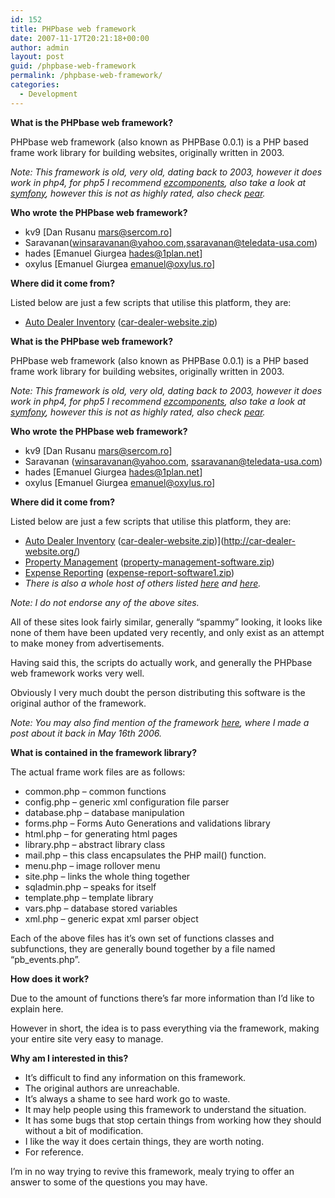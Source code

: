 ```yaml
---
id: 152
title: PHPbase web framework
date: 2007-11-17T20:21:18+00:00
author: admin
layout: post
guid: /phpbase-web-framework
permalink: /phpbase-web-framework/
categories:
  - Development
---
```

<p class="lead">
  <strong>What is the PHPbase web framework?</strong>
</p>

PHPbase web framework (also known as PHPBase 0.0.1) is a PHP based frame work library for building websites, originally written in 2003.

_Note: This framework is old, very old, dating back to 2003, however it does work in php4, for php5 I recommend [ezcomponents](http://ez.no/ezcomponents), also take a look at [symfony](http://www.symfony-project.org/), however this is not as highly rated, also check [pear](http://pear.php.net/)._

<!--more-->

**Who wrote** **the PHPbase web framework?**

  * kv9 [Dan Rusanu <mars@sercom.ro>]
  * Saravanan(winsaravanan@yahoo.com,ssaravanan@teledata-usa.com)
  * hades [Emanuel Giurgea <hades@1plan.net>]
  * oxylus [Emanuel Giurgea <emanuel@oxylus.ro>]

**Where did it come from?**

Listed below are just a few scripts that utilise this platform, they are:

  * [Auto Dealer Inventory](http://car-dealer-website.org/) ([car-dealer-website.zip](http://car-dealer-website.org/car-dealer-website.zip))

<p class="lead">
  <strong>What is the PHPbase web framework?</strong>
</p>

PHPbase web framework (also known as PHPBase 0.0.1) is a PHP based frame work library for building websites, originally written in 2003.

_Note: This framework is old, very old, dating back to 2003, however it does work in php4, for php5 I recommend [ezcomponents](http://ez.no/ezcomponents), also take a look at [symfony](http://www.symfony-project.org/), however this is not as highly rated, also check [pear](http://pear.php.net/)._

<!--more-->

**Who wrote** **the PHPbase web framework?**

  * kv9 [Dan Rusanu <mars@sercom.ro>]
  * Saravanan (winsaravanan@yahoo.com, ssaravanan@teledata-usa.com)
  * hades [Emanuel Giurgea <hades@1plan.net>]
  * oxylus [Emanuel Giurgea <emanuel@oxylus.ro>]

**Where did it come from?**

Listed below are just a few scripts that utilise this platform, they are:

  * [Auto Dealer Inventory](http://car-dealer-website.org/) ([car-dealer-website.zip](http://car-dealer-website.org/car-dealer-website.zip))](http://car-dealer-website.org/) 
  * [Property Management](http://propertymanagement-software.org/) ([property-management-software.zip](http://propertymanagement-software.org/property-management-software.zip))
  * [Expense Reporting](http://expense-report-software.org/) ([expense-report-software1.zip](http://expense-report-software.org/expense-report-software1.zip))
  * _There is also a whole host of others listed [here](http://freshmeat.net/~mvander/) and [here](http://freshmeat.net/~webapp/)._

_Note: I do not endorse any of the above sites._

All of these sites look fairly similar, generally &#8220;spammy&#8221; looking, it looks like none of them have been updated very recently, and only exist as an attempt to make money from advertisements.

Having said this, the scripts do actually work, and generally the PHPbase web framework works very well.

Obviously I very much doubt the person distributing this software is the original author of the framework.

_Note: You may also find mention of the framework [here](http://freshmeat.net/projects/networkmanagement/#comment-39887), where I made a post about it back in May 16th 2006._

**What is contained in the framework library?**

The actual frame work files are as follows:

  * common.php &#8211; common functions
  * config.php &#8211; generic xml configuration file parser
  * database.php &#8211; database manipulation
  * forms.php &#8211; Forms Auto Generations and validations library
  * html.php &#8211; for generating html pages
  * library.php &#8211; abstract library class
  * mail.php &#8211; this class encapsulates the PHP mail() function.
  * menu.php &#8211; image rollover menu
  * site.php &#8211; links the whole thing together
  * sqladmin.php &#8211; speaks for itself
  * template.php &#8211; template library
  * vars.php &#8211; database stored variables
  * xml.php &#8211; generic expat xml parser object

Each of the above files has it&#8217;s own set of functions classes and subfunctions, they are generally bound together by a file named &#8220;pb_events.php&#8221;.

**How does it work?**

Due to the amount of functions there&#8217;s far more information than I&#8217;d like to explain here.

However in short, the idea is to pass everything via the framework, making your entire site very easy to manage.

**Why am I interested in this?**

  * It&#8217;s difficult to find any information on this framework.
  * The original authors are unreachable.
  * It&#8217;s always a shame to see hard work go to waste.
  * It may help people using this framework to understand the situation.
  * It has some bugs that stop certain things from working how they should without a bit of modification.
  * I like the way it does certain things, they are worth noting.
  * For reference.

I&#8217;m in no way trying to revive this framework, mealy trying to offer an answer to some of the questions you may have.